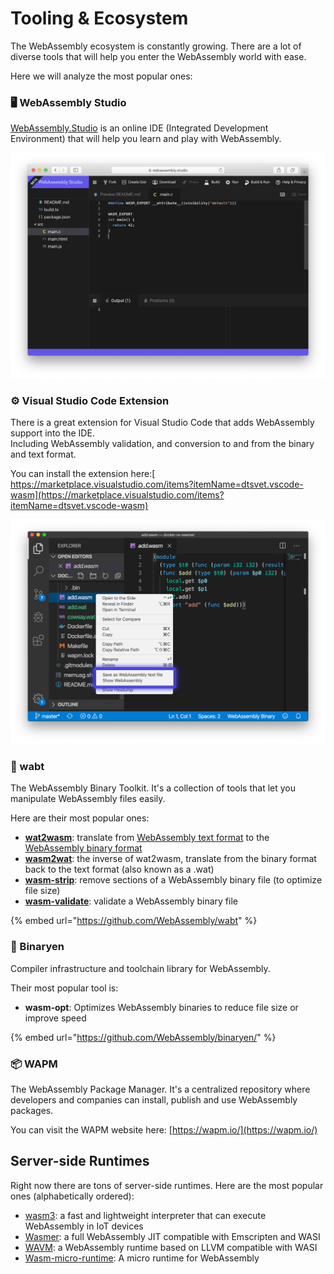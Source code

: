# Tooling & Ecosystem

The WebAssembly ecosystem is constantly growing. There are a lot of diverse tools that will help you enter the WebAssembly world with ease.

Here we will analyze the most popular ones:

### 🖥 WebAssembly Studio

[WebAssembly.Studio](https://webassembly.studio/) is an online IDE \(Integrated Development Environment\) that will help you learn and play with WebAssembly.

![](../.gitbook/assets/screen-shot-2020-02-07-at-7.14.19-pm.png)

### ⚙️ Visual Studio Code Extension

There is a great extension for Visual Studio Code that adds WebAssembly support into the IDE.  
Including WebAssembly validation, and conversion to and from the binary and text format.

You can install the extension here:[ https://marketplace.visualstudio.com/items?itemName=dtsvet.vscode-wasm](https://marketplace.visualstudio.com/items?itemName=dtsvet.vscode-wasm)

![](../.gitbook/assets/preview-2.png)

### 🔧 wabt

The WebAssembly Binary Toolkit. It's a collection of tools that let you manipulate WebAssembly files easily.

Here are their most popular ones:

* [**wat2wasm**](https://webassembly.github.io/wabt/doc/wat2wasm.1.html): translate from [WebAssembly text format](https://webassembly.github.io/spec/core/text/index.html) to the [WebAssembly binary format](https://webassembly.github.io/spec/core/binary/index.html)
* [**wasm2wat**](https://webassembly.github.io/wabt/doc/wasm2wat.1.html): the inverse of wat2wasm, translate from the binary format back to the text format \(also known as a .wat\)
* [**wasm-strip**](https://webassembly.github.io/wabt/doc/wasm-strip.1.html): remove sections of a WebAssembly binary file \(to optimize file size\)
* [**wasm-validate**](https://webassembly.github.io/wabt/doc/wasm-validate.1.html): validate a WebAssembly binary file

{% embed url="https://github.com/WebAssembly/wabt" %}

### 🔩 Binaryen

Compiler infrastructure and toolchain library for WebAssembly.

Their most popular tool is:

* **wasm-opt**: Optimizes WebAssembly binaries to reduce file size or improve speed

{% embed url="https://github.com/WebAssembly/binaryen/" %}

### 📦 WAPM

The WebAssembly Package Manager. It's a centralized repository where developers and companies can install, publish and use WebAssembly packages.

You can visit the WAPM website here: [https://wapm.io/](https://wapm.io/)

## Server-side Runtimes

Right now there are tons of server-side runtimes. Here are the most popular ones \(alphabetically ordered\):

* [wasm3](https://github.com/wasm3/wasm3): a fast and lightweight interpreter that can execute WebAssembly in IoT devices
* [Wasmer](https://github.com/wasmerio/wasmer): a full WebAssembly JIT compatible with Emscripten and WASI
* [WAVM](https://github.com/wavm/wavm): a WebAssembly runtime based on LLVM compatible with WASI
* [Wasm-micro-runtime](https://github.com/bytecodealliance/wasm-micro-runtime): A micro runtime for WebAssembly


